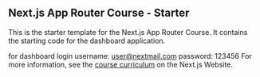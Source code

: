 ## Next.js App Router Course - Starter

This is the starter template for the Next.js App Router Course. It contains the starting code for the dashboard application.

for dashboard login
username: user@nextmail.com
password: 123456
For more information, see the [course curriculum](https://nextjs.org/learn) on the Next.js Website.

